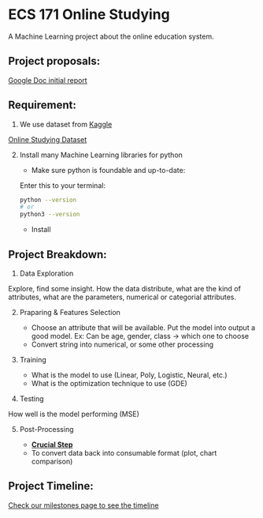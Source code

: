# ECS 171 Online Studying
A Machine Learning project about the online education system.

## Project proposals:
[Google Doc initial report](
https://docs.google.com/document/d/1zDExrRJAhWO2K9hIyktmuR7PUOF_EqtLiSvZsmc4im4/edit?usp=sharing)

## Requirement:
1) We use dataset from [Kaggle](https://www.kaggle.com/)

[Online Studying Dataset](https://www.kaggle.com/datasets/sujaradha/online-education-system-review)

2) Install many Machine Learning libraries for python
    - Make sure python is foundable and up-to-date:
    
    Enter this to your terminal:
    ```bash
    python --version
    # or
    python3 --version
    ```
    
    - Install

## Project Breakdown:
1) Data Exploration

Explore, find some insight. How the data distribute, what are the kind of attributes, what are the parameters, numerical or categorial attributes.

2) Praparing & Features Selection
    - Choose an attribute that will be available. Put the model into output a good model.
    Ex: Can be age, gender, class -> which one to choose
    - Convert string into numerical, or some other processing

3) Training

    - What is the model to use (Linear, Poly, Logistic, Neural, etc.)
    - What is the optimization technique to use (GDE)
4) Testing

How well is the model performing (MSE)

5) Post-Processing

    - **<u>Crucial Step</u>**
    - To convert data back into consumable format (plot, chart comparison)

## Project Timeline:
[Check our milestones page to see the timeline](https://github.com/ECS-171-Divorce-Team/ECS-177-Divorce-Prediction/milestones)


